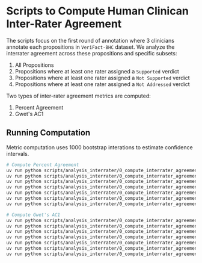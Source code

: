 # Scripts to Compute Human Clinican Inter-Rater Agreement

The scripts focus on the first round of annotation where 3 clinicians annotate each propositions in `VeriFact-BHC` dataset. We analyze the interrater agreement across these propositions and specific subsets:

1. All Propositions
2. Propositions where at least one rater assigned a `Supported` verdict
3. Propositions where at least one rater assigned a `Not Supported` verdict
4. Propositions where at least one rater assigned a `Not Addressed` verdict

Two types of inter-rater agreement metrics are computed:

1. Percent Agreement
2. Gwet's AC1

## Running Computation

Metric computation uses 1000 bootstrap interations to estimate confidence intervals.

```sh
# Compute Percent Agreement
uv run python scripts/analysis_interrater/0_compute_interrater_agreement.py --run-name="PA-All" --metric=percent_agreement --proposition-strata=all --workers=64 --bootstrap-iterations=1000;\
uv run python scripts/analysis_interrater/0_compute_interrater_agreement.py --run-name="PA-Supported" --metric=percent_agreement --proposition-strata=supported --workers=64 --bootstrap-iterations=1000;\
uv run python scripts/analysis_interrater/0_compute_interrater_agreement.py --run-name="PA-NotSupported" --metric=percent_agreement --proposition-strata=not_supported --workers=64 --bootstrap-iterations=1000;\
uv run python scripts/analysis_interrater/0_compute_interrater_agreement.py --run-name="PA-NotAddressed" --metric=percent_agreement --proposition-strata=not_addressed --workers=64 --bootstrap-iterations=1000;\
uv run python scripts/analysis_interrater/0_compute_interrater_agreement.py --run-name="PA-AllBinarized" --metric=percent_agreement --proposition-strata=all_binarized --workers=64 --bootstrap-iterations=1000;\
uv run python scripts/analysis_interrater/0_compute_interrater_agreement.py --run-name="PA-SupportedBinarized" --metric=percent_agreement --proposition-strata=supported_binarized --workers=64 --bootstrap-iterations=1000;\
uv run python scripts/analysis_interrater/0_compute_interrater_agreement.py --run-name="PA-NotSupportedOrAddressed" --metric=percent_agreement --proposition-strata=not_supported_or_addressed --workers=64 --bootstrap-iterations=1000

# Compute Gwet's AC1
uv run python scripts/analysis_interrater/0_compute_interrater_agreement.py --run-name="Gwet-All" --metric=gwet --proposition-strata=all --workers=64 --bootstrap-iterations=1000;\
uv run python scripts/analysis_interrater/0_compute_interrater_agreement.py --run-name="Gwet-Supported" --metric=gwet --proposition-strata=supported --workers=64 --bootstrap-iterations=1000;\
uv run python scripts/analysis_interrater/0_compute_interrater_agreement.py --run-name="Gwet-NotSupported" --metric=gwet --proposition-strata=not_supported --workers=64 --bootstrap-iterations=1000;\
uv run python scripts/analysis_interrater/0_compute_interrater_agreement.py --run-name="Gwet-NotAddressed" --metric=gwet --proposition-strata=not_addressed --workers=64 --bootstrap-iterations=1000;\
uv run python scripts/analysis_interrater/0_compute_interrater_agreement.py --run-name="Gwet-AllBinarized" --metric=gwet --proposition-strata=all_binarized --workers=64 --bootstrap-iterations=1000;\
uv run python scripts/analysis_interrater/0_compute_interrater_agreement.py --run-name="Gwet-SupportedBinarized" --metric=gwet --proposition-strata=supported_binarized --workers=64 --bootstrap-iterations=1000;\
uv run python scripts/analysis_interrater/0_compute_interrater_agreement.py --run-name="Gwet-NotSupportedOrAddressed" --metric=gwet --proposition-strata=not_supported_or_addressed --workers=64 --bootstrap-iterations=1000
```
